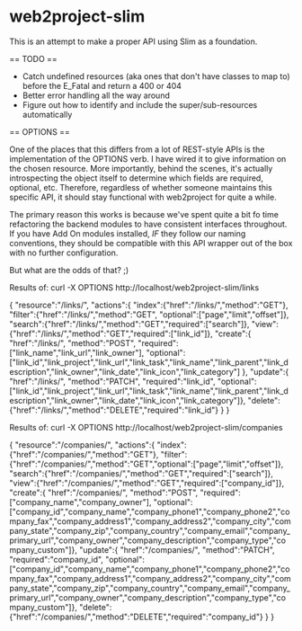 web2project-slim
================

This is an attempt to make a proper API using Slim as a foundation.


== TODO ==

-  Catch undefined resources (aka ones that don't have classes to map to) before the E_Fatal and return a 400 or 404
-  Better error handling all the way around
-  Figure out how to identify and include the super/sub-resources automatically



== OPTIONS ==

One of the places that this differs from a lot of REST-style APIs is the implementation of the OPTIONS verb. I have wired it to give information on the chosen resource. More importantly, behind the scenes, it's actually introspecting the object itself to determine which fields are required, optional, etc. Therefore, regardless of whether someone maintains this specific API, it should stay functional with web2project for quite a while.

The primary reason this works is because we've spent quite a bit fo time refactoring the backend modules to have consistent interfaces throughout. If you have Add On modules installed, *IF* they follow our naming conventions, they should be compatible with this API wrapper out of the box with no further configuration.

But what are the odds of that? ;)


Results of: curl -X OPTIONS http://localhost/web2project-slim/links

{
    "resource":"\/links\/",
    "actions":{
        "index":{"href":"\/links\/","method":"GET"},
        "filter":{"href":"\/links\/","method":"GET", "optional":["page","limit","offset"]},
        "search":{"href":"\/links\/","method":"GET","required":["search"]},
        "view":{"href":"\/links\/","method":"GET","required":["link_id"]},
        "create":{
            "href":"\/links\/",
            "method":"POST",
            "required":["link_name","link_url","link_owner"],
            "optional":["link_id","link_project","link_url","link_task","link_name","link_parent","link_description","link_owner","link_date","link_icon","link_category"]
        },
        "update":{
            "href":"\/links\/",
            "method":"PATCH",
            "required":"link_id",
            "optional":["link_id","link_project","link_url","link_task","link_name","link_parent","link_description","link_owner","link_date","link_icon","link_category"]},
        "delete":{"href":"\/links\/","method":"DELETE","required":"link_id"}
    }
}

Results of: curl -X OPTIONS http://localhost/web2project-slim/companies

{
    "resource":"\/companies\/",
    "actions":{
        "index":{"href":"\/companies\/","method":"GET"},
        "filter":{"href":"\/companies\/","method":"GET","optional":["page","limit","offset"]},
        "search":{"href":"\/companies\/","method":"GET","required":["search"]},
        "view":{"href":"\/companies\/","method":"GET","required":["company_id"]},
        "create":{
            "href":"\/companies\/",
            "method":"POST",
            "required":["company_name","company_owner"],
            "optional":["company_id","company_name","company_phone1","company_phone2","company_fax","company_address1","company_address2","company_city","company_state","company_zip","company_country","company_email","company_primary_url","company_owner","company_description","company_type","company_custom"]},
        "update":{
            "href":"\/companies\/",
            "method":"PATCH",
            "required":"company_id",
            "optional":["company_id","company_name","company_phone1","company_phone2","company_fax","company_address1","company_address2","company_city","company_state","company_zip","company_country","company_email","company_primary_url","company_owner","company_description","company_type","company_custom"]},
        "delete":{"href":"\/companies\/","method":"DELETE","required":"company_id"}
    }
}